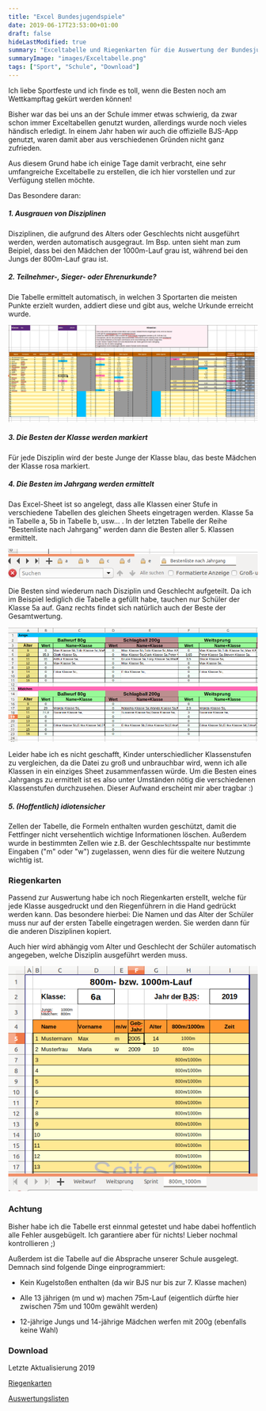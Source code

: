 ```yaml
---
title: "Excel Bundesjugendspiele"
date: 2019-06-17T23:53:00+01:00
draft: false
hideLastModified: true
summary: "Exceltabelle und Riegenkarten für die Auswertung der Bundesjugendspiele"
summaryImage: "images/Exceltabelle.png"
tags: ["Sport", "Schule", "Download"]
---
```


Ich liebe Sportfeste und ich finde es toll, wenn die Besten noch am Wettkampftag gekürt werden können!

Bisher war das bei uns an der Schule immer etwas schwierig, da zwar schon immer Exceltabellen genutzt wurden, allerdings wurde noch vieles händisch erledigt. In einem Jahr haben wir auch die offizielle BJS-App genutzt, waren damit aber aus verschiedenen Gründen nicht ganz zufrieden. 

Aus diesem Grund habe ich einige Tage damit verbracht, eine sehr umfangreiche Exceltabelle zu erstellen, die ich hier vorstellen und zur Verfügung stellen möchte.

Das Besondere daran: 

##### 1. Ausgrauen von Disziplinen

Disziplinen, die aufgrund des Alters oder Geschlechts nicht ausgeführt werden, werden automatisch ausgegraut. Im Bsp. unten sieht man zum Beipiel, dass bei den Mädchen der 1000m-Lauf grau ist, während bei den Jungs der 800m-Lauf grau ist.

##### 2. Teilnehmer-, Sieger- oder Ehrenurkunde?

Die Tabelle ermittelt automatisch, in welchen 3 Sportarten die meisten Punkte erzielt wurden, addiert diese und gibt aus, welche Urkunde erreicht wurde.

![f](images/Eingaben.png)

##### 3. Die Besten der Klasse werden markiert

Für jede Disziplin wird der beste Junge der Klasse blau, das beste Mädchen der Klasse rosa markiert.

##### 4. Die Besten im Jahrgang werden ermittelt

Das Excel-Sheet ist so angelegt, dass alle Klassen einer Stufe in verschiedene Tabellen des gleichen Sheets eingetragen werden. Klasse 5a in Tabelle a, 5b in Tabelle b, usw... . In der letzten Tabelle der Reihe "Bestenliste nach Jahrgang" werden dann die Besten aller 5. Klassen ermittelt.

![d](images/Reiter.png)

Die Besten sind wiederum nach Disziplin und Geschlecht aufgeteilt. Da ich im Beispiel lediglich die Tabelle a gefüllt habe, tauchen nur Schüler der Klasse 5a auf. Ganz rechts findet sich natürlich auch der Beste der Gesamtwertung.

![a](images/Bestenlisten.png)

Leider habe ich es nicht geschafft, Kinder unterschiedlicher Klassenstufen zu vergleichen, da die Datei zu groß und unbrauchbar wird, wenn ich alle Klassen in ein einziges Sheet zusammenfassen würde. Um die Besten eines Jahrgangs zu ermittelt ist es also unter Umständen nötig die verschiedenen Klassenstufen durchzusehen. Dieser Aufwand erscheint mir aber tragbar :)

##### 5. (Hoffentlich) idiotensicher

Zellen der Tabelle, die Formeln enthalten wurden geschützt, damit die Fettfinger nicht versehentlich wichtige Informationen löschen. Außerdem wurde in bestimmten Zellen wie z.B. der Geschlechtsspalte nur bestimmte Eingaben ("m" oder "w") zugelassen, wenn dies für die weitere Nutzung wichtig ist.

### Riegenkarten

Passend zur Auswertung habe ich noch Riegenkarten erstellt, welche für jede Klasse ausgedruckt und den Riegenführern in die Hand gedrückt werden kann. Das besondere hierbei: Die Namen und das Alter der Schüler muss nur auf der ersten Tabelle eingetragen werden. Sie werden dann für die anderen Disziplinen kopiert.

Auch hier wird abhängig vom Alter und Geschlecht der Schüler automatisch angegeben, welche Disziplin ausgeführt werden muss.

![d](images/Riegenkarten.png)

### Achtung

Bisher habe ich die Tabelle erst einnmal getestet und habe dabei hoffentlich alle Fehler ausgebügelt. Ich garantiere aber für nichts! Lieber nochmal kontrollieren ;)

Außerdem ist die Tabelle auf die Absprache unserer Schule ausgelegt. Demnach sind folgende Dinge einprogrammiert:

- Kein Kugelstoßen enthalten (da wir BJS nur bis zur 7. Klasse machen)

- Alle 13 jährigen (m und w) machen 75m-Lauf (eigentlich dürfte hier zwischen 75m und 100m gewählt werden)

- 12-jährige Jungs und 14-jährige Mädchen werfen mit 200g (ebenfalls keine Wahl)

### Download

Letzte Aktualisierung 2019

[Riegenkarten](Dateien/Riegenkarten.xlsx)

[Auswertungslisten](Dateien/2019_Wertungslisten_Muster.xlsx)
